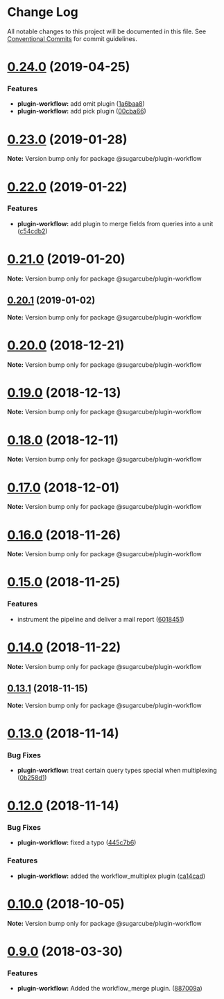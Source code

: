 # Change Log

All notable changes to this project will be documented in this file.
See [Conventional Commits](https://conventionalcommits.org) for commit guidelines.

# [0.24.0](https://github.com/critocrito/sugarcube/tree/master/packages/plugin-workflow/compare/v0.23.0...v0.24.0) (2019-04-25)


### Features

* **plugin-workflow:** add omit plugin ([1a6baa8](https://github.com/critocrito/sugarcube/tree/master/packages/plugin-workflow/commit/1a6baa8))
* **plugin-workflow:** add pick plugin ([00cba66](https://github.com/critocrito/sugarcube/tree/master/packages/plugin-workflow/commit/00cba66))





# [0.23.0](https://github.com/critocrito/sugarcube/tree/master/packages/plugin-workflow/compare/v0.22.0...v0.23.0) (2019-01-28)

**Note:** Version bump only for package @sugarcube/plugin-workflow





# [0.22.0](https://github.com/critocrito/sugarcube/tree/master/packages/plugin-workflow/compare/v0.21.0...v0.22.0) (2019-01-22)


### Features

* **plugin-workflow:** add plugin to merge fields from queries into a unit ([c54cdb2](https://github.com/critocrito/sugarcube/tree/master/packages/plugin-workflow/commit/c54cdb2))





# [0.21.0](https://github.com/critocrito/sugarcube/tree/master/packages/plugin-workflow/compare/v0.20.1...v0.21.0) (2019-01-20)

**Note:** Version bump only for package @sugarcube/plugin-workflow





## [0.20.1](https://github.com/critocrito/sugarcube/tree/master/packages/plugin-workflow/compare/v0.20.0...v0.20.1) (2019-01-02)

**Note:** Version bump only for package @sugarcube/plugin-workflow





# [0.20.0](https://github.com/critocrito/sugarcube/tree/master/packages/plugin-workflow/compare/v0.19.3...v0.20.0) (2018-12-21)

**Note:** Version bump only for package @sugarcube/plugin-workflow





# [0.19.0](https://github.com/critocrito/sugarcube/tree/master/packages/plugin-workflow/compare/v0.18.0...v0.19.0) (2018-12-13)

**Note:** Version bump only for package @sugarcube/plugin-workflow





# [0.18.0](https://github.com/critocrito/sugarcube/tree/master/packages/plugin-workflow/compare/v0.17.0...v0.18.0) (2018-12-11)

**Note:** Version bump only for package @sugarcube/plugin-workflow





# [0.17.0](https://github.com/critocrito/sugarcube/tree/master/packages/plugin-workflow/compare/v0.16.0...v0.17.0) (2018-12-01)

**Note:** Version bump only for package @sugarcube/plugin-workflow





# [0.16.0](https://github.com/critocrito/sugarcube/tree/master/packages/plugin-workflow/compare/v0.15.0...v0.16.0) (2018-11-26)

**Note:** Version bump only for package @sugarcube/plugin-workflow





# [0.15.0](https://github.com/critocrito/sugarcube/tree/master/packages/plugin-workflow/compare/v0.14.0...v0.15.0) (2018-11-25)


### Features

* instrument the pipeline and deliver a mail report ([6018451](https://github.com/critocrito/sugarcube/tree/master/packages/plugin-workflow/commit/6018451))





# [0.14.0](https://github.com/critocrito/sugarcube/tree/master/packages/plugin-workflow/compare/v0.13.2...v0.14.0) (2018-11-22)

**Note:** Version bump only for package @sugarcube/plugin-workflow





## [0.13.1](https://github.com/critocrito/sugarcube/tree/master/packages/plugin-workflow/compare/v0.13.0...v0.13.1) (2018-11-15)

**Note:** Version bump only for package @sugarcube/plugin-workflow





# [0.13.0](https://github.com/critocrito/sugarcube/tree/master/packages/plugin-workflow/compare/v0.12.0...v0.13.0) (2018-11-14)


### Bug Fixes

* **plugin-workflow:** treat certain query types special when multiplexing ([0b258d1](https://github.com/critocrito/sugarcube/tree/master/packages/plugin-workflow/commit/0b258d1))





# [0.12.0](https://github.com/critocrito/sugarcube/tree/master/packages/plugin-workflow/compare/v0.11.0...v0.12.0) (2018-11-14)


### Bug Fixes

* **plugin-workflow:** fixed a typo ([445c7b6](https://github.com/critocrito/sugarcube/tree/master/packages/plugin-workflow/commit/445c7b6))


### Features

* **plugin-workflow:** added the workflow_multiplex plugin ([ca14cad](https://github.com/critocrito/sugarcube/tree/master/packages/plugin-workflow/commit/ca14cad))





# [0.10.0](https://github.com/critocrito/sugarcube/tree/master/packages/plugin-workflow/compare/v0.9.0...v0.10.0) (2018-10-05)

**Note:** Version bump only for package @sugarcube/plugin-workflow





<a name="0.9.0"></a>
# [0.9.0](https://github.com/critocrito/sugarcube/tree/master/packages/plugin-workflow/compare/v0.8.0...v0.9.0) (2018-03-30)


### Features

* **plugin-workflow:** Added the workflow_merge plugin. ([887009a](https://github.com/critocrito/sugarcube/tree/master/packages/plugin-workflow/commit/887009a))
